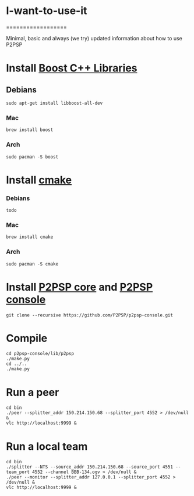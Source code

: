 # I-want-to-use-it
==================

Minimal, basic and always (we try) updated information about how to use P2PSP

# Install [Boost C++ Libraries](http://www.boost.org)

## Debians

```
sudo apt-get install libboost-all-dev
```

### Mac

```
brew install boost
```

### Arch

```
sudo pacman -S boost
```

# Install [cmake](https://cmake.org)

### Debians

```
todo
```

### Mac

```
brew install cmake
```

### Arch

```
sudo pacman -S cmake
```

# Install [P2PSP core](https://github.com/P2PSP/core.git) and [P2PSP console](https://github.com/P2PSP/p2psp-console.git)

```
git clone --recursive https://github.com/P2PSP/p2psp-console.git
```

# Compile

```
cd p2psp-console/lib/p2psp
./make.py
cd ../..
./make.py
```

# Run a peer

```
cd bin
./peer --splitter_addr 150.214.150.68 --splitter_port 4552 > /dev/null &
vlc http://localhost:9999 &
```

# Run a local team

```
cd bin
./splitter --NTS --source_addr 150.214.150.68 --source_port 4551 --team_port 4552 --channel BBB-134.ogv > /dev/null &
./peer --monitor --splitter_addr 127.0.0.1 --splitter_port 4552 > /dev/null &
vlc http://localhost:9999 &
```
